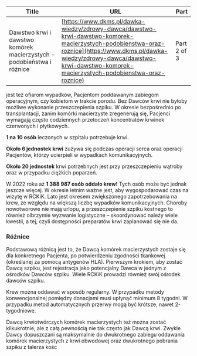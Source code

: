 | **Title**       | **URL**           | **Part**              |
|-----------------|-------------------|-----------------------|
| Dawstwo krwi i dawstwo komórek macierzystych - podobieństwa i różnice         | [https://www.dkms.pl/dawka-wiedzy/zdrowy-dawca/dawstwo-krwi-dawstwo-komorek-macierzystych-podobienstwa-oraz-roznice](https://www.dkms.pl/dawka-wiedzy/zdrowy-dawca/dawstwo-krwi-dawstwo-komorek-macierzystych-podobienstwa-oraz-roznice)    | Part 2 of 3          |

 jest też ofiarom wypadków, Pacjentom poddawanym zabiegom operacyjnym, czy kobietom w trakcie porodu. Bez Dawców krwi nie byłoby możliwe wykonanie przeszczepienia szpiku. W okresie bezpośrednio po transplantacji, zanim komórki macierzyste zregenerują się, Pacjenci wymagają często codziennych przetoczeń koncentratów krwinek czerwonych i płytkowych.


**1 na 10 osób** leczonych w szpitalu potrzebuje krwi.


**Około 6 jednostek krwi** zużywa się podczas operacji serca oraz operacji Pacjentów, którzy ucierpieli w wypadkach komunikacyjnych.


**Około 20 jednostek** krwi potrzebnych jest przy przeszczepieniu wątroby oraz w przypadku ciężkich poparzeń.


W 2022 roku aż **1 388 987 osób oddało krew!** Tych osób może być jednak jeszcze więcej. W okresie letnim ważne jest, aby wygospodarować czas na wizytę w RCKiK. Lato jest okresem zwiększonego zapotrzebowania na krew, ze względu na większą liczbę wypadków komunikacyjnych. Choroby nowotworowe nie mają urlopu, a przeszczepienie szpiku kostnego to również olbrzymie wyzwanie logistyczne – skoordynować należy wiele kwestii, a tej, czyli dostępności preparatów krwi zaplanować się nie da.


### Różnice


Podstawową różnicą jest to, że Dawcą komórek macierzystych zostaje się dla konkretnego Pacjenta, po potwierdzeniu zgodności tkankowej (określanej za pomocą antygenów HLA). Pierwszym krokiem, aby zostać Dawcą szpiku, jest rejestracja jako potencjalny Dawca w jednym z ośrodków Dawców szpiku. Wiele RCKiK prowadzi również swój ośrodek dawców szpiku.


Krew można oddawać w sposób regularny. W przypadku metody konwencjonalnej pomiędzy donacjami musi upłynąć minimum 8 tygodni. W przypadku metod automatycznych przerwy mogą być krótsze, nawet 2\-tygodniowe.


Dawcą krwiotwórczych komórek macierzystych też można zostać kilkukrotnie, ale z całą pewnością nie tak często jak Dawcą krwi. Zwykle Dawcy dopuszczani są maksymalnie do dwukrotnego zabiegu oddawania komórek macierzystych z krwi obwodowej oraz dwukrotnego pobrania szpiku z talerza kośc